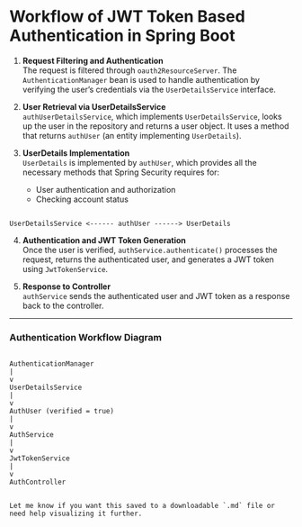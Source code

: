 # Workflow of JWT Token Based Authentication in Spring Boot

1. **Request Filtering and Authentication**  
   The request is filtered through `oauth2ResourceServer`. The `AuthenticationManager` bean is used to handle authentication by verifying the user’s credentials via the `UserDetailsService` interface.

2. **User Retrieval via UserDetailsService**  
   `authUserDetailsService`, which implements `UserDetailsService`, looks up the user in the repository and returns a user object. It uses a method that returns `authUser` (an entity implementing `UserDetails`).

3. **UserDetails Implementation**  
   `UserDetails` is implemented by `authUser`, which provides all the necessary methods that Spring Security requires for:
   - User authentication and authorization
   - Checking account status

```

UserDetailsService <------ authUser ------> UserDetails

```

4. **Authentication and JWT Token Generation**  
Once the user is verified, `authService.authenticate()` processes the request, returns the authenticated user, and generates a JWT token using `JwtTokenService`.

5. **Response to Controller**  
`authService` sends the authenticated user and JWT token as a response back to the controller.

---

### Authentication Workflow Diagram

```

AuthenticationManager
|
v
UserDetailsService
|
v
AuthUser (verified = true)
|
v
AuthService
|
v
JwtTokenService
|
v
AuthController

```
```

Let me know if you want this saved to a downloadable `.md` file or need help visualizing it further.
